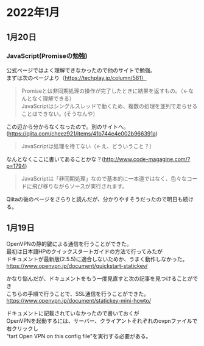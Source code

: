 # 2022年1月

## 1月20日

### JavaScript(Promiseの勉強)

公式ページではよく理解できなかったので他のサイトで勉強。    
まずは次のページより（https://techplay.jp/column/581）  
> Promiseとは非同期処理の操作が完了したときに結果を返すもの。（←なんとなく理解できる）  
> JavaScriptはシングルスレッドで動くため、複数の処理を並列で走らせることはできない。(そうなんや）  

この辺から分からなくなったので。別のサイトへ。(https://qiita.com/cheez921/items/41b744e4e002b966391a)  
> JavaScriptは処理を待てない（←え、どういうこと？）  

なんとなくここに書いてあることかな？(http://www.code-magagine.com/?p=1794)  
> JavaScriptは「非同期処理」なので基本的に一本道ではなく、色々なコードに飛び移りながらソースが実行されます。  

Qiitaの後のページをさらりと読んだが、分かりやすそうだったので明日も続ける。

## 1月19日

OpenVPNの静的鍵による通信を行うことができた。  
最初は日本語HPのクイックスタートガイドの方法で行ってみたが  
ドキュメントが最新版(2.5.5)に適合しないためか、うまく動作しなかった。  
https://www.openvpn.jp/document/quickstart-statickey/

かなり悩んだが、ドキュメントをもう一度見直すと次の記事を見つけることができ  
こちらの手順で行うことで、SSL通信を行うことができた。  
https://www.openvpn.jp/document/statickey-mini-howto/

ドキュメントに記載されていなかったので書いておくが  
OpenVPNを起動するには、サーバー、クライアントそれぞれのovpnファイルで右クリックし  
"tart Open VPN on this config file"を実行する必要がある。
